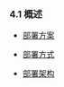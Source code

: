 ### **4.1 概述**

* [部署方案](/ben-di-bu-shu/gai-shu/bu-shu-fang-an.md)

* [部署方式](/ben-di-bu-shu/gai-shu/bu-shu-fang-shi.md)

* [部署架构](/ben-di-bu-shu/gai-shu/bu-shu-jia-gou.md)